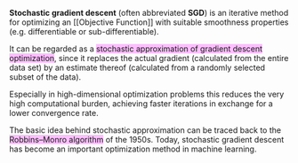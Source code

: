 **Stochastic gradient descent** (often abbreviated **SGD**) is an iterative method for optimizing an [[Objective Function]] with suitable smoothness properties (e.g. differentiable or sub-differentiable). 

It can be regarded as a <span style="background:#fdbfff">stochastic approximation of gradient descent optimization</span>, since it replaces the actual gradient (calculated from the entire data set) by an estimate thereof (calculated from a randomly selected subset of the data). 

Especially in high-dimensional optimization problems this reduces the very high computational burden, achieving faster iterations in exchange for a lower convergence rate.

The basic idea behind stochastic approximation can be traced back to the <span style="background:#fdbfff">Robbins–Monro algorithm</span> of the 1950s. Today, stochastic gradient descent has become an important optimization method in machine learning.